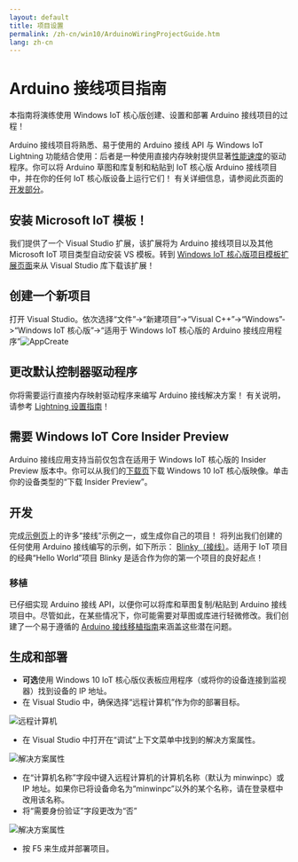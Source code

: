 ```yaml
---
layout: default
title: 项目设置
permalink: /zh-cn/win10/ArduinoWiringProjectGuide.htm
lang: zh-cn
---
```


# Arduino 接线项目指南

本指南将演练使用 Windows IoT 核心版创建、设置和部署 Arduino 接线项目的过程！

Arduino 接线项目将熟悉、易于使用的 Arduino 接线 API 与 Windows IoT Lightning 功能结合使用：后者是一种使用直接内存映射提供显著[性能速度]({{site.baseurl}}/{{page.lang}}/win10/LightningPerformance.htm)的驱动程序。你可以将 Arduino 草图和库复制和粘贴到 IoT 核心版 Arduino 接线项目中，并在你的任何 IoT 核心版设备上运行它们！ 有关详细信息，请参阅此页面的<a href="#develop">开发部分</a>。

## 安装 Microsoft IoT 模板！

我们提供了一个 Visual Studio 扩展，该扩展将为 Arduino 接线项目以及其他 Microsoft IoT 项目类型自动安装 VS 模板。转到 [Windows IoT 核心版项目模板扩展页面](https://visualstudiogallery.msdn.microsoft.com/55b357e1-a533-43ad-82a5-a88ac4b01dec)来从 Visual Studio 库下载该扩展！

## 创建一个新项目
打开 Visual Studio。依次选择“文件”-\>“新建项目”-\>“Visual C++”-\>“Windows”-\>“Windows IoT 核心版”-\>“适用于 Windows IoT 核心版的 Arduino 接线应用程序”![AppCreate]({{site.baseurl}}/Resources/images/arduino_wiring/appcreate.png)

## 更改默认控制器驱动程序

你将需要运行直接内存映射驱动程序来编写 Arduino 接线解决方案！ 有关说明，请参考 [Lightning 设置指南]({{site.baseurl}}/{{page.lang}}/win10/LightningSetup.htm)！

## 需要 Windows IoT Core Insider Preview
Arduino 接线应用支持当前仅包含在适用于 Windows IoT 核心版的 Insider Preview 版本中。你可以从我们的[下载页]({{site.baseurl}}/{{page.lang}}/Downloads.htm)下载 Windows 10 IoT 核心版映像。单击你的设备类型的“下载 Insider Preview”。

<A name="develop"></a>

## 开发
完成[示例页]({{site.baseurl}}/{{page.lang}}/win10/StartCoding.htm)上的许多“接线”示例之一，或生成你自己的项目！ 将列出我们创建的任何使用 Arduino 接线编写的示例，如下所示： [Blinky（接线）]({{site.baseurl}}/{{page.lang}}/win10/samples/arduino-wiring/HelloBlinky.htm)。适用于 IoT 项目的经典“Hello World”项目 Blinky 是适合作为你的第一个项目的良好起点！

### 移植

已仔细实现 Arduino 接线 API，以便你可以将库和草图复制/粘贴到 Arduino 接线项目中。尽管如此，在某些情况下，你可能需要对草图或库进行轻微修改。我们创建了一个易于遵循的 [Arduino 接线移植指南]({{site.baseurl}}/{{page.lang}}/win10/ArduinoWiringPortingGuide.htm)来涵盖这些潜在问题。

## 生成和部署

- **可选**使用 Windows 10 IoT 核心版仪表板应用程序（或将你的设备连接到监视器）找到设备的 IP 地址。
- 在 Visual Studio 中，确保选择“远程计算机”作为你的部署目标。

![远程计算机]({{site.baseurl}}/Resources/images/arduino_wiring/wiringapp_remotemachine.png)

- 在 Visual Studio 中打开在“调试”上下文菜单中找到的解决方案属性。

![解决方案属性]({{site.baseurl}}/Resources/images/arduino_wiring/wiringapp_properties.png)

- 在“计算机名称”字段中键入远程计算机的计算机名称（默认为 minwinpc）或 IP 地址。如果你已将设备命名为“minwinpc”以外的某个名称，请在登录框中改用该名称。
- 将“需要身份验证”字段更改为“否”

![解决方案属性]({{site.baseurl}}/Resources/images/arduino_wiring/wiringapp_properties2.png)


- 按 F5 来生成并部署项目。
